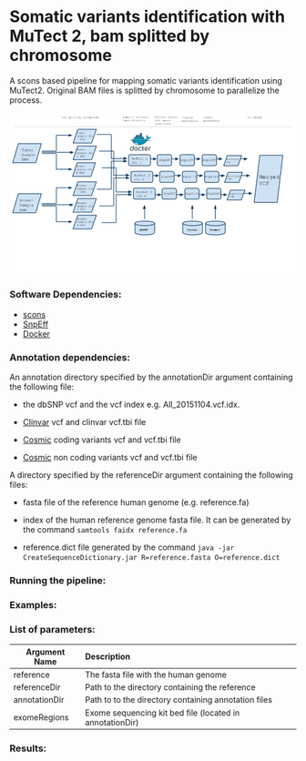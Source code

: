 # Somatic variants identification with MuTect 2, bam splitted by chromosome

A scons based pipeline for mapping somatic variants identification using MuTect2. Original BAM files is splitted by chromosome to parallelize the process.

<img src="mutect2-split-chr.png" width="900px">

### Software Dependencies:
* [scons](http://scons.org/)
* [SnpEff](http://snpeff.sourceforge.net/)
* [Docker](http:/www.docker.com/)

### Annotation dependencies:

An annotation directory specified by the annotationDir argument containing the following file:

* the dbSNP vcf and the vcf index e.g. All_20151104.vcf.idx.

* [Clinvar](http://www.ncbi.nlm.nih.gov/clinvar/) vcf and clinvar vcf.tbi file

* [Cosmic](http://cancer.sanger.ac.uk/cosmic) coding variants vcf and vcf.tbi file

* [Cosmic](http://cancer.sanger.ac.uk/cosmic) non coding variants vcf and vcf.tbi file

A directory specified by the referenceDir argument containing the following files:

* fasta file of the reference human genome (e.g. reference.fa)

* index of the human reference genome fasta file. It can be generated by the command `samtools faidx reference.fa`

* reference.dict file generated by the command `java -jar CreateSequenceDictionary.jar R=reference.fasta O=reference.dict ` 



### Running the pipeline:


### Examples:


### List of parameters:


| Argument Name        | Description|
| ------------- |:-------------|
| reference      | The fasta file with the human genome|
| referenceDir      | Path to the directory containing the reference|
| annotationDir | Path to to the directory containing annotation files|
| exomeRegions | Exome sequencing kit bed file (located in annotationDir)|



### Results:
